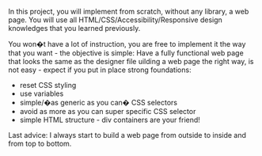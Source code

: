In this project, you will implement from scratch, without any library, a web page. You will use all HTML/CSS/Accessibility/Responsive design knowledges that you learned previously.

You won�t have a lot of instruction, you are free to implement it the way that you want - the objective is simple: Have a fully functional web page that looks the same as the designer file
uilding a web page the right way, is not easy - expect if you put in place strong foundations:

- reset CSS styling
- use variables
- simple/�as generic as you can� CSS selectors
- avoid as more as you can super specific CSS selector
- simple HTML structure - div containers are your friend!

Last advice: I always start to build a web page from outside to inside and from top to bottom.
